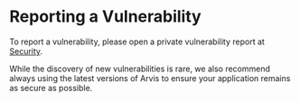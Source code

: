 # Reporting a Vulnerability

To report a vulnerability, please open a private vulnerability report at [Security](https://github.com/jilarganti/Lie2AI/security).

While the discovery of new vulnerabilities is rare, we also recommend always using the latest versions of Arvis to ensure your application remains as secure as possible.
